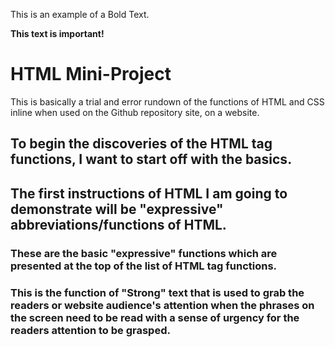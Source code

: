 <!DOCTYPE html>
<html lang=en>
<head>
<link rel="stylesheet" href="mystyle.css">
</head>
<body>
<p><bold>This is an example of a Bold Text.</bold></p>
<p><strong>This text is important!</strong></p>


<h1>HTML Mini-Project</h1>
<p>This is basically a trial and error rundown of the functions of HTML and CSS inline when used on the Github repository site, on a website.</p>

<h2>To begin the discoveries of the HTML tag functions, I want to start off with the basics.<h2>
<p>The first instructions of HTML I am going to demonstrate will be "expressive" abbreviations/functions of HTML.<p>

<h3>These are the basic "expressive" functions which are presented at the top of the list of HTML tag functions.<h3>
<p><strong>This is the function of "Strong" text that is used to grab the readers or website audience's attention when the phrases on the screen need to be read with a sense of urgency for the readers attention to be grasped.</strong></p>

